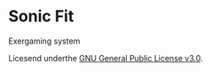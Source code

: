# Sonic Fit
Exergaming system

Licesend underthe [GNU General Public License v3.0](https://www.gnu.org/licenses/gpl-3.0.en.html).
